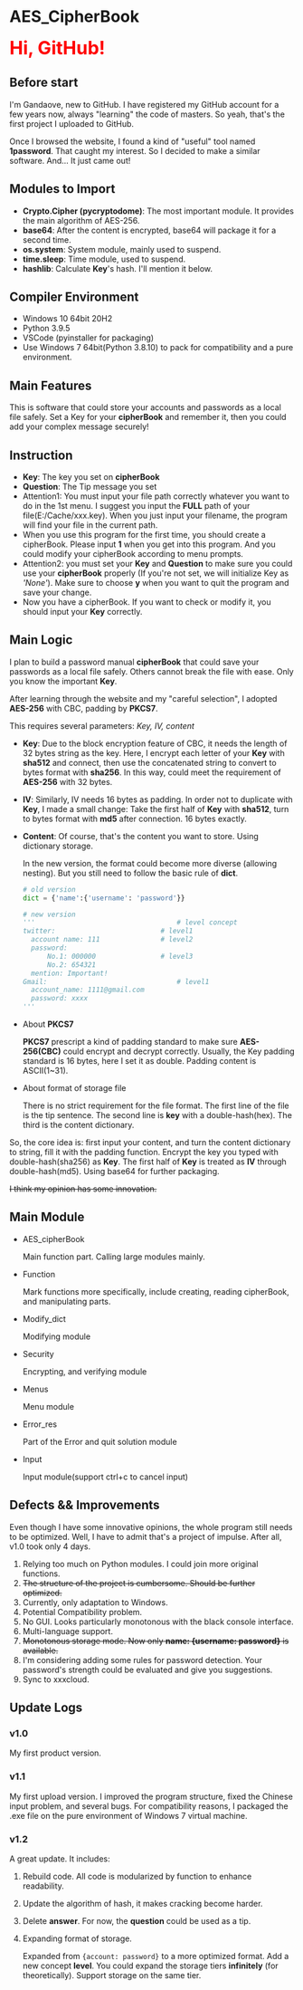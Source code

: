 # AES_CipherBook

<font size = 6 color = 'red'>**Hi, GitHub!**</font> 

## Before start

I'm Gandaove, new to GitHub. I have registered my GitHub account for a few years now, always "learning" the code of masters. So yeah, that's the first project I uploaded to GitHub.

Once I browsed the website, I found a kind of "useful" tool named **1password**. That caught my interest. So I decided to make a similar software. And... It just came out!



## Modules to Import 

- **Crypto.Cipher (pycryptodome)**: The most important module. It provides the main algorithm of AES-256.
- **base64**: After the content is encrypted, base64 will package it for a second time.
- **os.system**: System module, mainly used to suspend.
- **time.sleep**: Time module, used to suspend.
- **hashlib**: Calculate **Key**'s hash. I'll mention it below.



## Compiler Environment

- Windows 10 64bit 20H2
- Python 3.9.5
- VSCode (pyinstaller for packaging)
- Use Windows 7 64bit(Python 3.8.10) to pack for compatibility and a pure environment.



## Main Features

This is software that could store your accounts and passwords as a local file safely. Set a Key for your **cipherBook** and remember it, then you could add your complex message securely!



## Instruction

- **Key**: The key you set on **cipherBook**
- **Question**: The Tip message you set
- Attention1: You must input your file path correctly whatever you want to do in the 1st menu. I suggest you input the **FULL** path of your file(E:/Cache/xxx.key). When you just input your filename, the program will find your file in the current path.
- When you use this program for the first time, you should create a cipherBook. Please input **1** when you get into this program. And you could modify your cipherBook according to menu prompts.
- Attention2: you must set your **Key** and **Question** to make sure you could use your **cipherBook** properly (If you're not set, we will initialize Key as *'None'*). Make sure to choose **y** when you want to quit the program and save your change.
- Now you have a cipherBook. If you want to check or modify it, you should input your **Key** correctly.



## Main Logic

I plan to build a password manual **cipherBook** that could save your passwords as a local file safely. Others cannot break the file with ease. Only you know the important **Key**. 

After learning through the website and my "careful selection", I adopted **AES-256** with CBC, padding by **PKCS7**. 

This requires several parameters: *Key, IV, content*  

* **Key**: Due to the block encryption feature of CBC, it needs the length of 32 bytes string as the key. Here, I encrypt each letter of your **Key** with **sha512** and connect, then use the concatenated string to convert to bytes format with **sha256**. In this way, could meet the requirement of **AES-256** with 32 bytes.

* **IV**: Similarly, IV needs 16 bytes as padding. In order not to duplicate with **Key**, I made a small change: Take the first half of **Key** with **sha512**, turn to bytes format with **md5** after connection. 16 bytes exactly.

* **Content**: Of course, that's the content you want to store. Using dictionary storage.

  In the new version, the format could become more diverse (allowing nesting). But you still need to follow the basic rule of **dict**.

  ```python
  # old version
  dict = {'name':{'username': 'password'}}
  
  # new version
  '''									# level concept
  twitter:							# level1
  	account name: 111				# level2
  	password:
  		No.1: 000000				# level3
  		No.2: 654321
  	mention: Important!
  Gmail:								# level1
  	account_name: 1111@gmail.com
  	password: xxxx
  '''
  ```

* About **PKCS7**

	**PKCS7** prescript a kind of padding standard to make sure **AES-256(CBC)** could encrypt and decrypt correctly. Usually, the Key padding standard is 16 bytes, here I set it as double. Padding content is ASCII(1~31).

* About format of storage file

	There is no strict requirement for the file format. The first line of the file is the tip sentence. The second line is **key** with a double-hash(hex). The third is the content dictionary.

So, the core idea is: first input your content, and turn the content dictionary to string, fill it with the padding function. Encrypt the key you typed with double-hash(sha256) as **Key**. The first half of **Key** is treated as **IV** through double-hash(md5). Using base64 for further packaging.

~~I think my opinion has some innovation.~~ 



## Main Module

- AES_cipherBook

  Main function part. Calling large modules mainly.

- Function

  Mark functions more specifically, include creating, reading cipherBook, and manipulating parts.

- Modify_dict

  Modifying module

- Security

  Encrypting, and verifying module

- Menus

  Menu module

- Error_res

  Part of the Error and quit solution module

- Input

  Input module(support ctrl+c to cancel input)



## Defects && Improvements

Even though I have some innovative opinions, the whole program still needs to be optimized. Well, I have to admit that's a project of impulse. After all, v1.0 took only 4 days.

1. Relying too much on Python modules. I could join more original functions.
2. ~~The structure of the project is cumbersome. Should be further optimized.~~
3. Currently, only adaptation to Windows.
4. Potential Compatibility problem.
5. No GUI. Looks particularly monotonous with the black console interface.
6. Multi-language support.
7. ~~Monotonous storage mode. Now only **name: {username: password}** is available.~~
8. I'm considering adding some rules for password detection. Your password's strength could be evaluated and give you suggestions.
9. Sync to xxxcloud.



## Update Logs

### v1.0

My first product version.  



### v1.1

My first upload version. I improved the program structure, fixed the Chinese input problem, and several bugs. For compatibility reasons, I packaged the .exe file on the pure environment of Windows 7 virtual machine.  



### v1.2

A great update. It includes:

1. Rebuild code. All code is modularized by function to enhance readability.

2. Update the algorithm of hash, it makes cracking become harder.

3. Delete **answer**. For now, the **question** could be used as a tip.

4. Expanding format of storage. 

	Expanded from `{account: password}` to a more optimized format. Add a new concept **level**. You could expand the storage tiers **infinitely** (for theoretically). Support storage on the same tier.